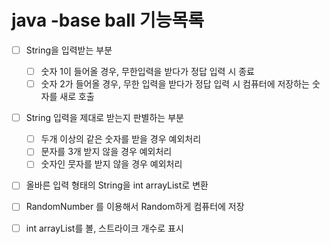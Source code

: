 # java -base ball 기능목록
- [ ] String을 입력받는 부분
  - [ ] 숫자 1이 들어올 경우, 무한입력을 받다가 정답 입력 시 종료
  - [ ] 숫자 2가 들어올 경우, 무한 입력을 받다가 정답 입력 시 컴퓨터에 저장하는 숫자를 새로 호출 

- [ ] String 입력을 제대로 받는지 판별하는 부분
  - [ ] 두개 이상의 같은 숫자를 받을 경우 예외처리
  - [ ] 문자를 3개 받지 않을 경우 예외처리
  - [ ] 숫자인 뭇자를 받지 않을 경우 예외처리
- [ ] 올바른 입력 형태의 String을 int arrayList로 변환

- [ ] RandomNumber 를 이용해서 Random하게 컴퓨터에 저장
- [ ] int arrayList를 볼, 스트라이크 개수로 표시
